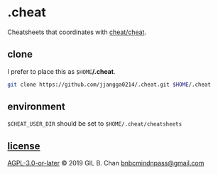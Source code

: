# .cheat

Cheatsheets that coordinates with [cheat/cheat](https://github.com/cheat/cheat).

## clone

I prefer to place this as `$HOME`**/.cheat**.

```bash
git clone https://github.com/jjangga0214/.cheat.git $HOME/.cheat
```

## environment

`$CHEAT_USER_DIR` should be set to `$HOME/.cheat/cheatsheets`

## [license](LICENSE)

[AGPL-3.0-or-later](LICENSE) © 2019 GIL B. Chan <bnbcmindnpass@gmail.com>
